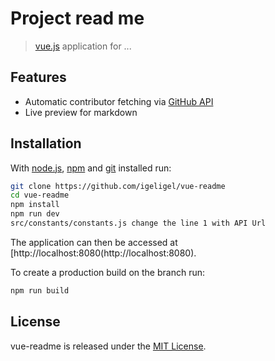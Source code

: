 # Project read me

> [vue.js](https://vuejs.org/) application for ...

## Features

- Automatic contributor fetching via [GitHub API](https://developer.github.com/v3/)
- Live preview for markdown

## Installation

With [node.js](https://nodejs.org/en/), [npm](https://www.npmjs.com/) and [git](https://git-scm.com) installed run:

```bash
git clone https://github.com/igeligel/vue-readme
cd vue-readme
npm install
npm run dev
src/constants/constants.js change the line 1 with API Url
```

The application can then be accessed at [http://localhost:8080(http://localhost:8080).

To create a production build on the branch run:

```bash
npm run build
```

## License

vue-readme is released under the [MIT License](https://github.com/igeligel/vue-readme/blob/master/LICENSE).